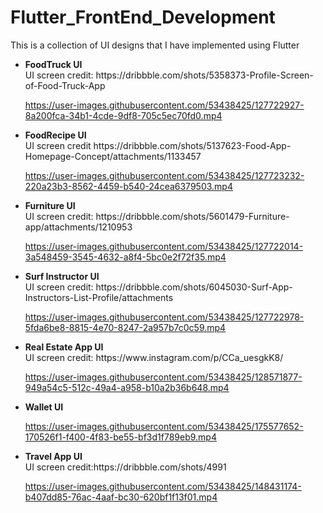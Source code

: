 # Flutter_FrontEnd_Development
This is a collection of UI designs that I have implemented using Flutter
  <ul> 
  <li> <b>FoodTruck UI</b> <br/>
  UI screen credit: https://dribbble.com/shots/5358373-Profile-Screen-of-Food-Truck-App<br/>
    

https://user-images.githubusercontent.com/53438425/127722927-8a200fca-34b1-4cde-9df8-705c5ec70fd0.mp4


   </li> 
   <li> <b>FoodRecipe UI</b> <br/>
     UI screen credit https://dribbble.com/shots/5137623-Food-App-Homepage-Concept/attachments/1133457
     



https://user-images.githubusercontent.com/53438425/127723232-220a23b3-8562-4459-b540-24cea6379503.mp4




   </li>
   <li> <b>Furniture UI</b> <br/>
     UI screen credit: https://dribbble.com/shots/5601479-Furniture-app/attachments/1210953<br/>
    
https://user-images.githubusercontent.com/53438425/127722014-3a548459-3545-4632-a8f4-5bc0e2f72f35.mp4
   </li>
   <li> <b>Surf Instructor UI</b> <br/>
       UI screen credit: https://dribbble.com/shots/6045030-Surf-App-Instructors-List-Profile/attachments<br/>
     

https://user-images.githubusercontent.com/53438425/127722978-5fda6be8-8815-4e70-8247-2a957b7c0c59.mp4


   </li>
  <li> <b>Real Estate App UI </b> <br/>
    UI screen credit: https://www.instagram.com/p/CCa_uesgkK8/<br/>
    

https://user-images.githubusercontent.com/53438425/128571877-949a54c5-512c-49a4-a958-b10a2b36b648.mp4

  </li>
  <li> <b>Wallet UI </b> <br/>

    


https://user-images.githubusercontent.com/53438425/175577652-170526f1-f400-4f83-be55-bf3d1f789eb9.mp4

</li>

  <li> <b> Travel App UI</b> <br/>
     UI screen credit:https://dribbble.com/shots/4991

https://user-images.githubusercontent.com/53438425/148431174-b407dd85-76ac-4aaf-bc30-620bf1f13f01.mp4

<br/> 
</li>


  </ul> 
